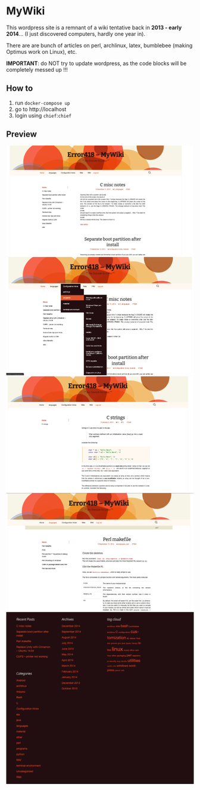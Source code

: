 # MyWiki

This wordpress site is a remnant of a wiki tentative back in **2013 - early 2014**...
(I just discovered computers, hardly one year in).

There are are bunch of articles on perl, archlinux, latex, bumblebee (making Optimus work on Linux), etc.

**IMPORTANT**: do NOT try to update wordpress, as the code blocks will be completely messed up !!!

## How to

1. run `docker-compose up`
2. go to http://localhost
3. login using `chief`:`chief`

## Preview

![home](screenshots/home.png)
![menu open: configuration-tricks](screenshots/menu-configuration-tricks.png)
![post: c strings](screenshots/post-c-strings.png)
![post: perl-makefile](screenshots/post-perl-makefile.png)
![footer](screenshots/footer.png)